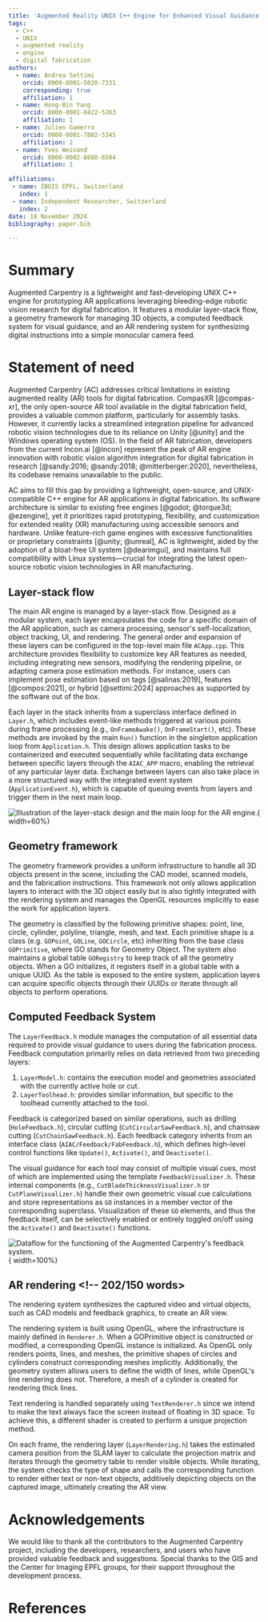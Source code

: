```yaml
---
title: 'Augmented Reality UNIX C++ Engine for Enhanced Visual Guidance in Digital Fabrication'
tags:
  - C++
  - UNIX
  - augmented reality
  - engine
  - digital fabrication
authors:
  - name: Andrea Settimi
    orcid: 0000-0001-5020-7331
    corresponding: true
    affiliation: 1
  - name: Hong-Bin Yang
    orcid: 0000-0001-8422-5263
    affiliation: 1
  - name: Julien Gamerro
    orcid: 0000-0001-7802-5345
    affiliation: 2
  - name: Yves Weinand
    orcid: 0000-0002-8088-6504
    affiliation: 1

affiliations:
 - name: IBOIS EPFL, Switzerland
   index: 1
 - name: Independent Researcher, Switzerland
   index: 2
date: 18 November 2024
bibliography: paper.bib

---
```


# Summary  <!-- 55/50 words -->

Augmented Carpentry is a lightweight and fast-developing UNIX C++ engine for prototyping AR applications leveraging bleeding-edge robotic vision research for digital fabrication. It features a modular layer-stack flow, a geometry framework for managing 3D objects, a computed feedback system for visual guidance, and an AR rendering system for synthesizing digital instructions into a simple monocular camera feed.


# Statement of need  <!-- 197/125 words -->

Augmented Carpentry (AC) addresses critical limitations in existing augmented reality (AR) tools for digital fabrication. CompasXR [@compas-xr], the only open-source AR tool available in the digital fabrication field, provides a valuable common platform, particularly for assembly tasks. However, it currently lacks a streamlined integration pipeline for advanced robotic vision technologies due to its reliance on Unity [@unity] and the Windows operating system (OS). In the field of AR fabrication, developers from the current Incon.ai [@incon] represent the peak of AR engine innovation with robotic vision algorithm integration for digital fabrication in research [@sandy:2016; @sandy:2018; @mitterberger:2020], nevertheless, its codebase remains unavailable to the public.

AC aims to fill this gap by providing a lightweight, open-source, and UNIX-compatible C++ engine for AR applications in digital fabrication. Its software architecture is similar to existing free engines [@godot; @torque3d; @ezengine], yet it prioritizes rapid prototyping, flexibility, and customization for extended reality (XR) manufacturing using accessible sensors and hardware. Unlike feature-rich game engines with excessive functionalities or proprietary constraints [@unity; @unreal], AC is lightweight, aided by the adoption of a bloat-free UI system [@dearimgui], and maintains full compatibility with Linux systems—crucial for integrating the latest open-source robotic vision technologies in AR manufacturing.

## Layer-stack flow  <!-- 198/150 words -->

The main AR engine is managed by a layer-stack flow. Designed as a modular system, each layer encapsulates the code for a specific domain of the AR application, such as camera processing, sensor's self-localization, object tracking, UI, and rendering. The general order and expansion of these layers can be configured in the top-level main file `ACApp.cpp`. This architecture provides flexibility to customize key AR features as needed, including integrating new sensors, modifying the rendering pipeline, or adapting camera pose estimation methods. For instance, users can implement pose estimation based on tags [@salinas:2019], features [@compos:2021], or hybrid [@settimi:2024] approaches as supported by the software out of the box.

Each layer in the stack inherits from a superclass interface defined in `Layer.h`, which includes event-like methods triggered at various points during frame processing (e.g., `OnFrameAwake()`, `OnFrameStart()`, etc). These methods are invoked by the main `Run()` function in the singleton application loop from `Application.h`. This design allows application tasks to be containerized and executed sequentially while facilitating data exchange between specific layers through the `AIAC_APP` macro, enabling the retrieval of any particular layer data. Exchange between layers can also take place in a more structured way with the integrated event system (`ApplicationEvent.h`), which is capable of queuing events from layers and trigger them in the next main loop.

![Illustration of the layer-stack design and the main loop for the AR engine.](fig_layer-stack.svg){ width=60%}


## Geometry framework  <!-- 157/200 words -->

The geometry framework provides a uniform infrastructure to handle all 3D objects present in the scene, including the CAD model, scanned models, and the fabrication instructions. This framework not only allows application layers to interact with the 3D object easily but is also tightly integrated with the rendering system and manages the OpenGL resources implicitly to ease the work for application layers.

The geometry is classified by the following primitive shapes: point, line, circle, cylinder, polyline, triangle, mesh, and text. Each primitive shape is a class (e.g. `GOPoint`, `GOLine`, `GOCircle`, etc) inheriting from the base class `GOPrimitive`, where GO stands for Geometry Object. The system also maintains a global table `GORegistry` to keep track of all the geometry objects. When a GO initializes, it registers itself in a global table with a unique UUID. As the table is exposed to the entire system, application layers can acquire specific objects through their UUIDs or iterate through all objects to perform operations.


## Computed Feedback System  <!-- 170/150 words -->

The `LayerFeedback.h` module manages the computation of all essential data required to provide visual guidance to users during the fabrication process. Feedback computation primarily relies on data retrieved from two preceding layers:

1. `LayerModel.h`: contains the execution model and geometries associated with the currently active hole or cut.
2. `LayerToolhead.h`: provides similar information, but specific to the toolhead currently attached to the tool.

Feedback is categorized based on similar operations, such as drilling (`HoleFeedback.h`), circular cutting (`CutCircularSawFeedback.h`), and chainsaw cutting (`CutChainSawFeedback.h`). Each feedback category inherits from an interface class (`AIAC/Feedback/FabFeedback.h`), which defines high-level control functions like `Update()`, `Activate()`, and `Deactivate()`.

The visual guidance for each tool may consist of multiple visual cues, most of which are implemented using the template `FeedbackVisualizer.h`. These internal components (e.g., `CutBladeThicknessVisualizer.h` or `CutPlaneVisualizer.h`) handle their own geometric visual cue calculations and store representations as `GO` instances in a member vector of the corresponding superclass. Visualization of these `GO` elements, and thus the feedback itself, can be selectively enabled or entirely toggled on/off using the `Activate()` and `Deactivate()` functions.


![Dataflow for the functioning of the Augmented Carpentry's feedback system.](fig_feedback-sys.svg){ width=100%}


## AR rendering  <!-- 202/150 words>
The rendering system synthesizes the captured video and virtual objects, such as CAD models and feedback graphics, to create an AR view.

The rendering system is built using OpenGL, where the infrastructure is mainly defined in `Renderer.h`. When a GOPrimitive object is constructed or modified, a corresponding OpenGL instance is initialized. As OpenGL only renders points, lines, and meshes, the primitive shapes of circles and cylinders construct corresponding meshes implicitly. Additionally, the geometry system allows users to define the width of lines, while OpenGL's line rendering does not. Therefore, a mesh of a cylinder is created for rendering thick lines.

Text rendering is handled separately using `TextRenderer.h` since we intend to make the text always face the screen instead of floating in 3D space. To achieve this, a different shader is created to perform a unique projection method.

On each frame, the rendering layer (`LayerRendering.h`) takes the estimated camera position from the SLAM layer to calculate the projection matrix and iterates through the geometry table to render visible objects. While iterating, the system checks the type of shape and calls the corresponding function to render either text or non-text objects, additively depicting objects on the captured image, ultimately creating the AR view.


# Acknowledgements  <!-- 45 words -->

We would like to thank all the contributors to the Augmented Carpentry project, including the developers, researchers, and users who have provided valuable feedback and suggestions. Special thanks to the GIS and the Center for Imaging EPFL groups, for their support throughout the development process.

# References